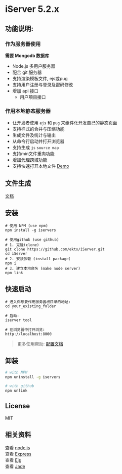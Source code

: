 # iServer 5.2.x  


## 功能说明:    

### 作为服务器使用
__需要 Mongodb 数据库__

* Node.js 多用户服务器 
* 配合 git 服务器
* 支持渲染模板文件, ejs或pug
* 支持用户注册与登录及密码修改
* 增加 api 接口
  - 用户项目接口

### 作用本地静态服务器   

* 让开发者使用 `ejs` 和 `pug` 来组件化开发自己的静态页面       
* 支持样式的合并与压缩功能  
* 生成文件及统计与输出 
* 从命令行启动并打开浏览器  
* 支持生成 `js` `source map`  
* 支持min文件重向功能  
* [增加代理跨域功能](https://github.com/ektx/iServer/tree/master/Doc#使用代理服务器-iproxy-url)
* 支持快速打开本地文件 [Demo](/Doc/images/openDir.gif)




## 文件生成

[文档](Doc/生成页面功能.md)



## 安装

```Shell
# 使用 NPM (use npm)
npm install -g iservers

# 使用github (use github)
# 1. 克隆(clone)
git clone https://github.com/ektx/iServer.git
cd iServer
# 2. 安装依赖 (install package)
npm i
# 3. 建立本地命名 (make node server)
npm link
```


## 快速启动

```Shell
# 进入你想要作用服务器根目录的地址:
cd your_existing_folder

# 启动:
iserver tool

# 在浏览器中打开浏览:
http://localhost:8000
```
> 更多使用帮助:  [配置文档](/Doc/)


## 卸装
```sh
# with NPM
npm uninstall -g iservers

# with github
npm unlink
```


## License

MIT


## 相关资料  

查看 [node.js](https://nodejs.org/)  
查看 [Express](http://expressjs.com/)  
查看 [Ejs](http://ejs.co/)  
查看 [Jade](http://jade-lang.com/)  